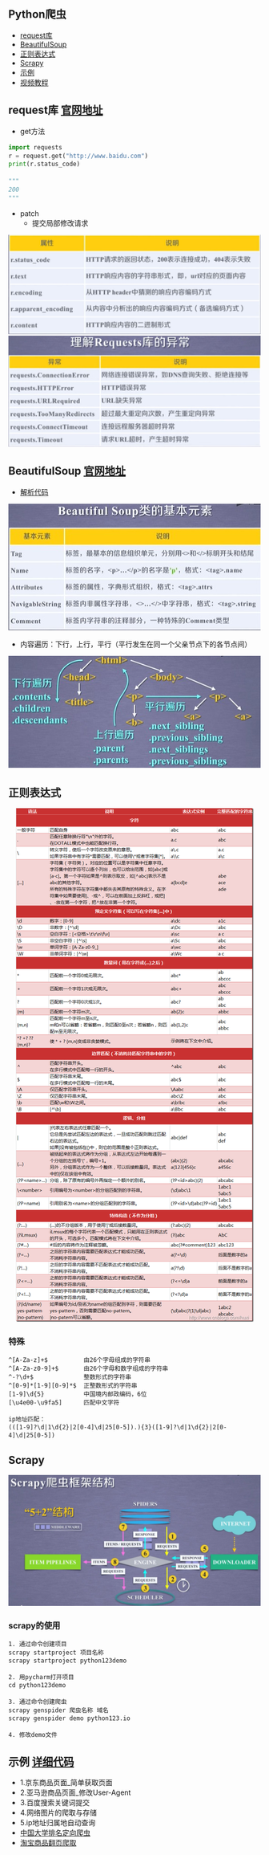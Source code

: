 ## Python爬虫

* [request库](#request库)
* [BeautifulSoup](#BeautifulSoup)
* [正则表达式](#正则表达式)
* [Scrapy](#Scrapy)
* [示例](#示例)
* [视频教程](https://www.bilibili.com/video/av9784617?from=search&seid=9025437944886247756)

<span id="request库"></span>
## request库  [官网地址](http://cn.python-requests.org/zh_CN/latest/)
* get方法
```py
import requests
r = request.get("http://www.baidu.com")
print(r.status_code)

"""
200
"""
```
* patch
  * 提交局部修改请求
  
<div align=center><img src="https://github.com/FangChao1086/Coding_language/blob/master/依赖文件/Response对象.JPG"></div>

<div align=center><img src="https://github.com/FangChao1086/Coding_language/blob/master/依赖文件/Requests库的异常.JPG"></div>

<span id="BeautifulSoup"></span>
## BeautifulSoup  [官网地址](https://beautifulsoup.readthedocs.io/zh_CN/latest/)  
* [解析代码](https://github.com/FangChao1086/coding_language/tree/master/python/爬虫/BeautifulSoup的解析.py)
<div align=center><img src="https://github.com/FangChao1086/Coding_language/blob/master/依赖文件/BeautifulSoup.jpg"></div>  

* 内容遍历：下行，上行，平行（平行发生在同一个父亲节点下的各节点间）
<div align=center><img src="https://github.com/FangChao1086/Coding_language/blob/master/依赖文件/标签树的遍历.jpg"></div>  

<span id="正则表达式"></span>
## 正则表达式
<div align=center><img src="https://github.com/FangChao1086/Coding_language/blob/master/依赖文件/正则表达式.png"></div>  

### 特殊
```
^[A-Za-z]+$          由26个字母组成的字符串
^[A-Za-z0-9]+$       由26个字母和数字组成的字符串
^-?\d+$              整数形式的字符串
^[0-9]*[1-9][0-9]*$  正整数形式的字符串
[1-9]\d{5}           中国境内邮政编码，6位
[\u4e00-\u9fa5]      匹配中文字符

ip地址匹配：
(([1-9]?\d|1\d{2}|2[0-4]\d|25[0-5]).){3}([1-9]?\d|1\d{2}|2[0-4]\d|25[0-5])
```

<span id="Scrapy"></span>
## Scrapy
<div align=center><img src="https://github.com/FangChao1086/Coding_language/blob/master/依赖文件/scrapy爬虫框架结构.jpg"></div>  

### scrapy的使用
```
1. 通过命令创建项目
scrapy startproject 项目名称
scrapy startproject python123demo

2. 用pycharm打开项目
cd python123demo

3. 通过命令创建爬虫
scrapy genspider 爬虫名称 域名
scrapy genspider demo python123.io

4. 修改demo文件
```

<span id="示例"></span>
## 示例 [详细代码](https://github.com/FangChao1086/coding_language/tree/master/python/爬虫/示例)
* 1.京东商品页面_简单获取页面
* 2.亚马逊商品页面_修改User-Agent
* 3.百度搜索关键词提交
* 4.网络图片的爬取与存储
* 5.ip地址归属地自动查询
* [中国大学排名定向爬虫](https://github.com/FangChao1086/coding_language/tree/master/python/爬虫/示例/中国大学排名定向爬虫.py)
* [淘宝商品翻页爬取](https://github.com/FangChao1086/coding_language/tree/master/python/爬虫/示例/淘宝商品翻页爬取.py)
